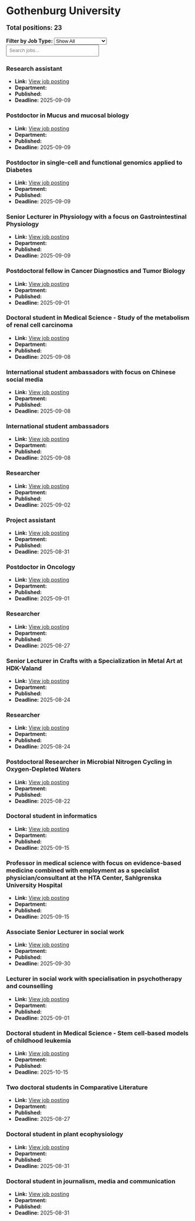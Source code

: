 # Gothenburg University
<p style="font-size: 1.2em; font-weight: bold;">Total positions: 23</p>


<div id="filters" style="margin: 1em 0;">
  <label for="filterType"><strong>Filter by Job Type:</strong></label>
  <select id="filterType" style="margin-right: 1em;">
    <option value="">Show All</option>
    <option value="PhD">PhD</option>
    <option value="Postdoc/Researcher">Postdoc/Researcher</option>
    <option value="Lecturer/Professor">Lecturer/Professor</option>
    <option value="Research Engineer">Research Engineer</option>    
    <option value="Other">Other</option>
  </select>
  <input type="text" id="jobFilter" placeholder="Search jobs..." style="padding: 0.5em; width: 50%;">
</div>

<div id="jobList">
<div class="job" data-type="None" style="margin-bottom: 1.5em;">

</div>

<div class="job" data-type="Other" style="margin-bottom: 1.5em;">
<h3>Research assistant</h3>

- **Link:** [View job posting](https://web103.reachmee.com/ext/I005/1035/job?site=7&lang=UK&validator=9b89bead79bb7258ad55c8d75228e5b7&job_id=38159)
- **Department:** 
- **Published:** 
- **Deadline:** 2025-09-09

</div>

<div class="job" data-type="Postdoc/Researcher" style="margin-bottom: 1.5em;">
<h3>Postdoctor in Mucus and mucosal biology</h3>

- **Link:** [View job posting](https://web103.reachmee.com/ext/I005/1035/job?site=7&lang=UK&validator=9b89bead79bb7258ad55c8d75228e5b7&job_id=38154)
- **Department:** 
- **Published:** 
- **Deadline:** 2025-09-09

</div>

<div class="job" data-type="Postdoc/Researcher" style="margin-bottom: 1.5em;">
<h3>Postdoctor in single-cell and functional genomics applied to Diabetes</h3>

- **Link:** [View job posting](https://web103.reachmee.com/ext/I005/1035/job?site=7&lang=UK&validator=9b89bead79bb7258ad55c8d75228e5b7&job_id=38148)
- **Department:** 
- **Published:** 
- **Deadline:** 2025-09-09

</div>

<div class="job" data-type="Lecturer/Professor" style="margin-bottom: 1.5em;">
<h3>Senior Lecturer in Physiology with a focus on Gastrointestinal Physiology</h3>

- **Link:** [View job posting](https://web103.reachmee.com/ext/I005/1035/job?site=7&lang=UK&validator=9b89bead79bb7258ad55c8d75228e5b7&job_id=38111)
- **Department:** 
- **Published:** 
- **Deadline:** 2025-09-09

</div>

<div class="job" data-type="Postdoc/Researcher" style="margin-bottom: 1.5em;">
<h3>Postdoctoral fellow in Cancer Diagnostics and Tumor Biology</h3>

- **Link:** [View job posting](https://web103.reachmee.com/ext/I005/1035/job?site=7&lang=UK&validator=9b89bead79bb7258ad55c8d75228e5b7&job_id=37925)
- **Department:** 
- **Published:** 
- **Deadline:** 2025-09-01

</div>

<div class="job" data-type="PhD" style="margin-bottom: 1.5em;">
<h3>Doctoral student in Medical Science - Study of the metabolism of renal cell carcinoma</h3>

- **Link:** [View job posting](https://web103.reachmee.com/ext/I005/1035/job?site=7&lang=UK&validator=9b89bead79bb7258ad55c8d75228e5b7&job_id=38128)
- **Department:** 
- **Published:** 
- **Deadline:** 2025-09-08

</div>

<div class="job" data-type="Other" style="margin-bottom: 1.5em;">
<h3>International student ambassadors with focus on Chinese social media</h3>

- **Link:** [View job posting](https://web103.reachmee.com/ext/I005/1035/job?site=7&lang=UK&validator=9b89bead79bb7258ad55c8d75228e5b7&job_id=38141)
- **Department:** 
- **Published:** 
- **Deadline:** 2025-09-08

</div>

<div class="job" data-type="Other" style="margin-bottom: 1.5em;">
<h3>International student ambassadors</h3>

- **Link:** [View job posting](https://web103.reachmee.com/ext/I005/1035/job?site=7&lang=UK&validator=9b89bead79bb7258ad55c8d75228e5b7&job_id=38146)
- **Department:** 
- **Published:** 
- **Deadline:** 2025-09-08

</div>

<div class="job" data-type="Postdoc/Researcher" style="margin-bottom: 1.5em;">
<h3>Researcher</h3>

- **Link:** [View job posting](https://web103.reachmee.com/ext/I005/1035/job?site=7&lang=UK&validator=9b89bead79bb7258ad55c8d75228e5b7&job_id=38118)
- **Department:** 
- **Published:** 
- **Deadline:** 2025-09-02

</div>

<div class="job" data-type="Other" style="margin-bottom: 1.5em;">
<h3>Project assistant</h3>

- **Link:** [View job posting](https://web103.reachmee.com/ext/I005/1035/job?site=7&lang=UK&validator=9b89bead79bb7258ad55c8d75228e5b7&job_id=38113)
- **Department:** 
- **Published:** 
- **Deadline:** 2025-08-31

</div>

<div class="job" data-type="Postdoc/Researcher" style="margin-bottom: 1.5em;">
<h3>Postdoctor in Oncology</h3>

- **Link:** [View job posting](https://web103.reachmee.com/ext/I005/1035/job?site=7&lang=UK&validator=9b89bead79bb7258ad55c8d75228e5b7&job_id=37975)
- **Department:** 
- **Published:** 
- **Deadline:** 2025-09-01

</div>

<div class="job" data-type="Postdoc/Researcher" style="margin-bottom: 1.5em;">
<h3>Researcher</h3>

- **Link:** [View job posting](https://web103.reachmee.com/ext/I005/1035/job?site=7&lang=UK&validator=9b89bead79bb7258ad55c8d75228e5b7&job_id=38097)
- **Department:** 
- **Published:** 
- **Deadline:** 2025-08-27

</div>

<div class="job" data-type="Lecturer/Professor" style="margin-bottom: 1.5em;">
<h3>Senior Lecturer in Crafts with a Specialization in Metal Art at HDK-Valand</h3>

- **Link:** [View job posting](https://web103.reachmee.com/ext/I005/1035/job?site=7&lang=UK&validator=9b89bead79bb7258ad55c8d75228e5b7&job_id=38060)
- **Department:** 
- **Published:** 
- **Deadline:** 2025-08-24

</div>

<div class="job" data-type="Postdoc/Researcher" style="margin-bottom: 1.5em;">
<h3>Researcher</h3>

- **Link:** [View job posting](https://web103.reachmee.com/ext/I005/1035/job?site=7&lang=UK&validator=9b89bead79bb7258ad55c8d75228e5b7&job_id=38001)
- **Department:** 
- **Published:** 
- **Deadline:** 2025-08-24

</div>

<div class="job" data-type="Postdoc/Researcher" style="margin-bottom: 1.5em;">
<h3>Postdoctoral Researcher in Microbial Nitrogen Cycling in Oxygen-Depleted Waters</h3>

- **Link:** [View job posting](https://web103.reachmee.com/ext/I005/1035/job?site=7&lang=UK&validator=9b89bead79bb7258ad55c8d75228e5b7&job_id=38038)
- **Department:** 
- **Published:** 
- **Deadline:** 2025-08-22

</div>

<div class="job" data-type="PhD" style="margin-bottom: 1.5em;">
<h3>Doctoral student in informatics</h3>

- **Link:** [View job posting](https://web103.reachmee.com/ext/I005/1035/job?site=7&lang=UK&validator=9b89bead79bb7258ad55c8d75228e5b7&job_id=37886)
- **Department:** 
- **Published:** 
- **Deadline:** 2025-09-15

</div>

<div class="job" data-type="Lecturer/Professor" style="margin-bottom: 1.5em;">
<h3>Professor in medical science with focus on evidence-based medicine combined with employment as a specialist physician/consultant at the HTA Center, Sahlgrenska University Hospital</h3>

- **Link:** [View job posting](https://web103.reachmee.com/ext/I005/1035/job?site=7&lang=UK&validator=9b89bead79bb7258ad55c8d75228e5b7&job_id=37907)
- **Department:** 
- **Published:** 
- **Deadline:** 2025-09-15

</div>

<div class="job" data-type="Lecturer/Professor" style="margin-bottom: 1.5em;">
<h3>Associate Senior Lecturer in social work</h3>

- **Link:** [View job posting](https://web103.reachmee.com/ext/I005/1035/job?site=7&lang=UK&validator=9b89bead79bb7258ad55c8d75228e5b7&job_id=37887)
- **Department:** 
- **Published:** 
- **Deadline:** 2025-09-30

</div>

<div class="job" data-type="Lecturer/Professor" style="margin-bottom: 1.5em;">
<h3>Lecturer in social work with specialisation in psychotherapy and counselling</h3>

- **Link:** [View job posting](https://web103.reachmee.com/ext/I005/1035/job?site=7&lang=UK&validator=9b89bead79bb7258ad55c8d75228e5b7&job_id=37867)
- **Department:** 
- **Published:** 
- **Deadline:** 2025-09-01

</div>

<div class="job" data-type="PhD" style="margin-bottom: 1.5em;">
<h3>Doctoral student in Medical Science - Stem cell-based models of childhood leukemia</h3>

- **Link:** [View job posting](https://web103.reachmee.com/ext/I005/1035/job?site=7&lang=UK&validator=9b89bead79bb7258ad55c8d75228e5b7&job_id=37656)
- **Department:** 
- **Published:** 
- **Deadline:** 2025-10-15

</div>

<div class="job" data-type="PhD" style="margin-bottom: 1.5em;">
<h3>Two doctoral students in Comparative Literature</h3>

- **Link:** [View job posting](https://web103.reachmee.com/ext/I005/1035/job?site=7&lang=UK&validator=9b89bead79bb7258ad55c8d75228e5b7&job_id=37398)
- **Department:** 
- **Published:** 
- **Deadline:** 2025-08-27

</div>

<div class="job" data-type="PhD" style="margin-bottom: 1.5em;">
<h3>Doctoral student in plant ecophysiology</h3>

- **Link:** [View job posting](https://web103.reachmee.com/ext/I005/1035/job?site=7&lang=UK&validator=9b89bead79bb7258ad55c8d75228e5b7&job_id=37681)
- **Department:** 
- **Published:** 
- **Deadline:** 2025-08-31

</div>

<div class="job" data-type="PhD" style="margin-bottom: 1.5em;">
<h3>Doctoral student in journalism, media and communication</h3>

- **Link:** [View job posting](https://web103.reachmee.com/ext/I005/1035/job?site=7&lang=UK&validator=9b89bead79bb7258ad55c8d75228e5b7&job_id=37184)
- **Department:** 
- **Published:** 
- **Deadline:** 2025-08-31
</div></div>

<script>
document.addEventListener("DOMContentLoaded", function () {
  const typeSelect = document.getElementById('filterType');
  const textInput = document.getElementById('jobFilter');
  const jobBlocks = document.querySelectorAll('.job');

  function updateDisplay() {
    const selected = typeSelect.value.toLowerCase();
    const query = textInput.value.toLowerCase();

    jobBlocks.forEach(job => {
      const jobType = (job.dataset.type || "").toLowerCase();
      const matchesType = !selected || jobType === selected;
      const matchesQuery = job.textContent.toLowerCase().includes(query);
      job.style.display = (matchesType && matchesQuery) ? '' : 'none';
    });
  }

  typeSelect.addEventListener('change', updateDisplay);
  textInput.addEventListener('input', updateDisplay);
});
</script>
